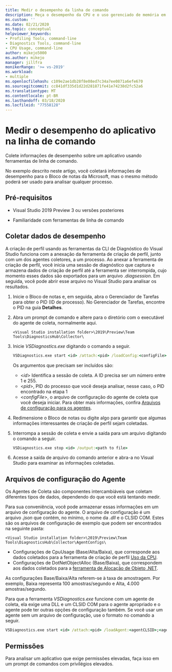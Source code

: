 ```yaml
---
title: Medir o desempenho da linha de comando
description: Meça o desempenho da CPU e o uso gerenciado de memória em seu aplicativo a partir da linha de comando.
ms.custom: ''
ms.date: 02/21/2020
ms.topic: conceptual
helpviewer_keywords:
- Profiling Tools, command-line
- Diagnostics Tools, command-line
- CPU Usage, command-line
author: mikejo5000
ms.author: mikejo
manager: jillfra
monikerRange: '>= vs-2019'
ms.workload:
- multiple
ms.openlocfilehash: c109e2ae1db28f8e08ed7c34a7ee0871a6efe670
ms.sourcegitcommit: cc841df335d1d22d281871fe41e74238d2fc52a6
ms.translationtype: MT
ms.contentlocale: pt-BR
ms.lasthandoff: 03/18/2020
ms.locfileid: "77558128"
---
```

# <a name="measure-application-performance-from-the-command-line"></a>Medir o desempenho do aplicativo na linha de comando

Colete informações de desempenho sobre um aplicativo usando ferramentas de linha de comando.

No exemplo descrito neste artigo, você coletará informações de desempenho para o Bloco de notas da Microsoft, mas o mesmo método poderá ser usado para analisar qualquer processo.

## <a name="prerequisites"></a>Pré-requisitos

* Visual Studio 2019 Preview 3 ou versões posteriores

* Familiaridade com ferramentas de linha de comando

## <a name="collect-performance-data"></a>Coletar dados de desempenho

A criação de perfil usando as ferramentas da CLI de Diagnóstico do Visual Studio funciona com a anexação da ferramenta de criação de perfil, junto com um dos agentes coletores, a um processo. Ao anexar a ferramenta de criação de perfil, você inicia uma sessão de diagnóstico que captura e armazena dados de criação de perfil até a ferramenta ser interrompida, cujo momento esses dados são exportados para um arquivo *.diagsession*. Em seguida, você pode abrir esse arquivo no Visual Studio para analisar os resultados.

1. Inicie o Bloco de notas e, em seguida, abra o Gerenciador de Tarefas para obter o PID (ID de processo). No Gerenciador de Tarefas, encontre o PID na guia **Detalhes**.

1. Abra um prompt de comando e altere para o diretório com o executável do agente de coleta, normalmente aqui.

   ```<Visual Studio installation folder>\2019\Preview\Team Tools\DiagnosticsHub\Collector\```

1. Inicie *VSDiagnostics.exe* digitando o comando a seguir.

   ```cmd
   VSDiagnostics.exe start <id> /attach:<pid> /loadConfig:<configFile>
   ```

   Os argumentos que precisam ser incluídos são:

   * \<*id*> Identifica a sessão de coleta. A ID precisa ser um número entre 1 e 255.
   * \<*pid*>, PID do processo que você deseja analisar, nesse caso, o PID encontrado na etapa 1
   * \<*configFile*>, o arquivo de configuração do agente de coleta que você deseja iniciar. Para obter mais informações, confira [Arquivos de configuração para os agentes](#config_file).

1. Redimensione o Bloco de notas ou digite algo para garantir que algumas informações interessantes de criação de perfil sejam coletadas.

1. Interrompa a sessão de coleta e envie a saída para um arquivo digitando o comando a seguir.

   ```cmd
   VSDiagnostics.exe stop <id> /output:<path to file>
   ```

1. Acesse a saída de arquivo do comando anterior e abra-a no Visual Studio para examinar as informações coletadas.

## <a name="agent-configuration-files"></a><a name="config_file"></a> Arquivos de configuração do Agente

Os Agentes de Coleta são componentes intercambiáveis que coletam diferentes tipos de dados, dependendo do que você está tentando medir.

Para sua conveniência, você pode armazenar essas informações em um arquivo de configuração do agente. O arquivo de configuração é um arquivo *.json* que contém, no mínimo, o nome da *.dll* e o CLSID COM. Estes são os arquivos de configuração de exemplo que podem ser encontrados na seguinte pasta:

```<Visual Studio installation folder>\2019\Preview\Team Tools\DiagnosticsHub\Collector\AgentConfigs\```

* Configurações de CpuUsage (Base/Alta/Baixa), que corresponde aos dados coletados para a ferramenta de criação de perfil [Uso da CPU](../profiling/cpu-usage.md).
* Configurações de DotNetObjectAlloc (Base/Baixa), que correspondem aos dados coletados para a [ferramenta de Alocação de Objeto .NET](../profiling/dotnet-alloc-tool.md).

As configurações Base/Baixa/Alta referem-se à taxa de amostragem. Por exemplo, Baixa representa 100 amostras/segundo e Alta, 4.000 amostras/segundo.

Para que a ferramenta *VSDiagnostics.exe* funcione com um agente de coleta, ela exige uma DLL e um CLSID COM para o agente apropriado e o agente pode ter outras opções de configuração também. Se você usar um agente sem um arquivo de configuração, use o formato no comando a seguir.

```cmd
VSDiagnostics.exe start <id> /attach:<pid> /loadAgent:<agentCLSID>;<agentName>[;<config>]
```

## <a name="permissions"></a>Permissões

Para analisar um aplicativo que exige permissões elevadas, faça isso em um prompt de comandos com privilégios elevados.
